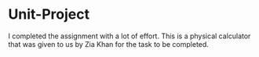 # Unit-Project
I completed the assignment with a lot of effort. This is a physical calculator that was given to us by Zia Khan for the task to be completed.
